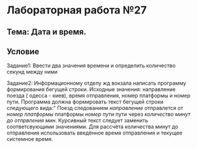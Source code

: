 # Лабораторная работа №27
## Тема: Дата и время.

## Условие

Задание1: Ввести два значения времени и определить количество секунд между ними

Задание2: Информационному отделу жд вокзала написать программу формирования бегущей строки. Исходные значения: направление поезда ( одесса - киев), время отправления, номер платформы и номер пути. Программа должна формировать текст бегущей строки следующего вида:" Поезд следованием *направление* отправлется от *номер платформы* платформы *номер пути* пути через *количество минут до отпрвления мин*. Курсивный текст следует заменить соответсвующими значениями. Для рассчёта количества минут до отправления использовать введённое время отправления и текущее системное время.
